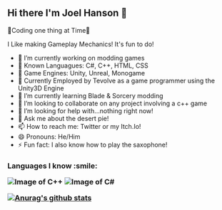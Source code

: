## Hi there I'm Joel Hanson 👋

🐲Coding one thing at Time🦄

I Like making Gameplay Mechanics! It's fun to do!

- 🔭 I’m currently working on modding games
- 🐼 Known Languagues: C#, C++, HTML, CSS
- 🍂 Game Engines: Unity, Unreal, Monogame
- 🍎 Currently Employed by Tevolve as a game programmer using the Unity3D Engine
- 🌱 I’m currently learning  Blade & Sorcery modding
- 👯 I’m looking to collaborate on any project involving a c++ game
- 🤔 I’m looking for help with...nothing right now!
- 💬 Ask me about the desert pie!
- 📫 How to reach me: Twitter or my Itch.Io!
- 😄 Pronouns: He/Him
- ⚡ Fun fact: I also know how to play the saxophone!



<h3>Languages I know :smile:


![Image of C++](https://i.imgur.com/qqXarjr.png) ![Image of C#](https://i.imgur.com/etGxLZ3.png)

[![Anurag's github stats](https://github-readme-stats.vercel.app/api?username=squizyton)](https://github.com/anuraghazra/github-readme-stats)
